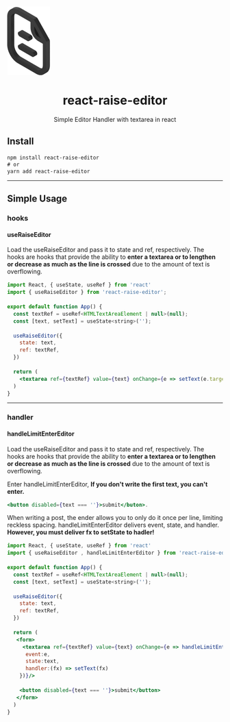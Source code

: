 # <div align="center">

<div align="center" style="width: 100px;" >
<img src="https://github.com/deep-hwan/react-raise-editor/blob/main/public/edit-img.png?raw=true" style="width: 100px;" alt="Title Image">
</div>
<h1 align="center">react-raise-editor</h1>

<p align="center">
Simple Editor Handler with textarea in react
</p>
</div>

## Install

    npm install react-raise-editor
    # or
    yarn add react-raise-editor

---

## Simple Usage

### hooks 
#### useRaiseEditor

Load the useRaiseEditor and pass it to state and ref, respectively.
The hooks are hooks that provide the ability to **enter a textarea or to lengthen or decrease as much as the line is crossed** due to the amount of text is overflowing.


```jsx
import React, { useState, useRef } from 'react'
import { useRaiseEditor } from 'react-raise-editor';

export default function App() {
  const textRef = useRef<HTMLTextAreaElement | null>(null); 
  const [text, setText] = useState<string>('');

  useRaiseEditor({
    state: text,
    ref: textRef,
  })

  return (
    <textarea ref={textRef} value={text} onChange={e => setText(e.target.value)}/>
  )
}
```

---

### handler 
#### handleLimitEnterEditor

Load the useRaiseEditor and pass it to state and ref, respectively.
The hooks are hooks that provide the ability to **enter a textarea or to lengthen or decrease as much as the line is crossed** due to the amount of text is overflowing.

Enter handleLimitEnterEditor, **If you don't write the first text, you can't enter.**
```jsx
<button disabled={text === ''}>submit</buton>.
```

When writing a post, the ender allows you to only do it once per line, limiting reckless spacing.
handleLimitEnterEditor delivers event, state, and handler.
**However, you must deliver fx to setState to hadler!**


```jsx
import React, { useState, useRef } from 'react'
import { useRaiseEditor , handleLimitEnterEditor } from 'react-raise-editor';

export default function App() {
  const textRef = useRef<HTMLTextAreaElement | null>(null); 
  const [text, setText] = useState<string>('');

  useRaiseEditor({
    state: text,
    ref: textRef,
  })

  return (
   <form>
     <textarea ref={textRef} value={text} onChange={e => handleLimitEnterEditor({
      event:e,
      state:text,
      handler:(fx) => setText(fx)
    })}/>
    
    <button disabled={text === ''}>submit</button>
   </form>
  )
}
```
